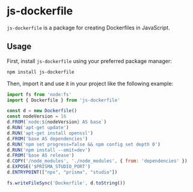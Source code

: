 # js-dockerfile

`js-dockerfile` is a package for creating Dockerfiles in JavaScript.

## Usage

First, install `js-dockerfile` using your preferred package manager:

```sh
npm install js-dockerfile
```

Then, import it and use it in your project like the following example:

```js
import fs from 'node:fs'
import { Dockerfile } from 'js-dockerfile'

const d = new Dockerfile()
const nodeVersion = 16
d.FROM(`node:${nodeVersion} AS base`)
d.RUN('apt-get update')
d.RUN('apt-get install openssl')
d.FROM('base AS dependencies')
d.RUN('npm set progress=false && npm config set depth 0')
d.RUN('npm install --omit=dev')
d.FROM('base AS release')
d.COPY('/node_modules', './node_modules', { from: 'dependencies' })
d.EXPOSE('$PRISMA_STUDIO_PORT')
d.ENTRYPOINT(["npx", "prisma", "studio"])

fs.writeFileSync('Dockerfile', d.toString())
```
